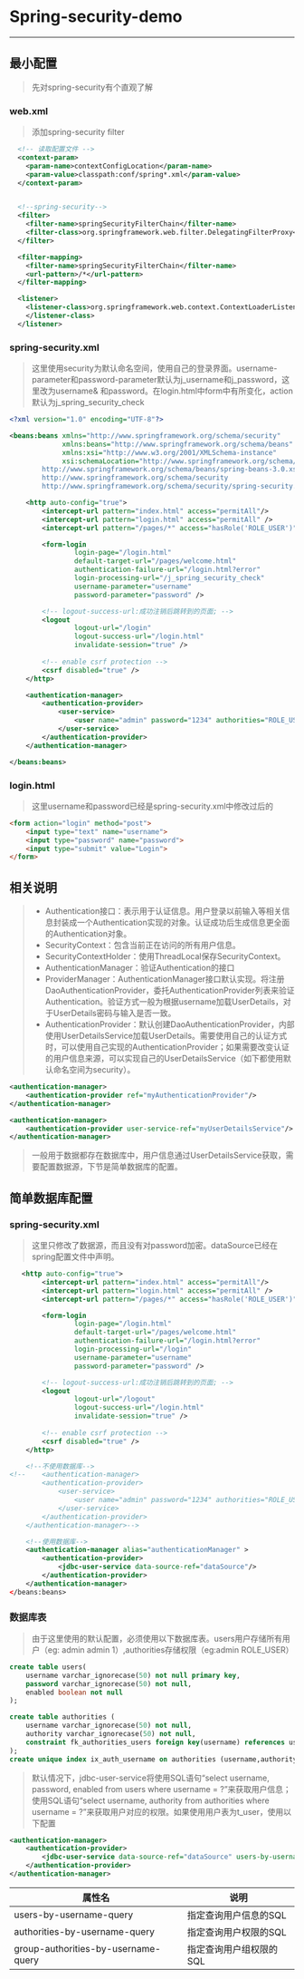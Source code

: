 ﻿# Spring-security-demo

---

## 最小配置

> 先对spring-security有个直观了解

### web.xml

> 添加spring-security filter  

``` xml
  <!-- 读取配置文件 -->
  <context-param>
    <param-name>contextConfigLocation</param-name>
    <param-value>classpath:conf/spring*.xml</param-value>
  </context-param>


  <!--spring-security-->
  <filter>
    <filter-name>springSecurityFilterChain</filter-name>
    <filter-class>org.springframework.web.filter.DelegatingFilterProxy</filter-class>
  </filter>

  <filter-mapping>
    <filter-name>springSecurityFilterChain</filter-name>
    <url-pattern>/*</url-pattern>
  </filter-mapping>

  <listener>
    <listener-class>org.springframework.web.context.ContextLoaderListener
    </listener-class>
  </listener>
```

### spring-security.xml

> 这里使用security为默认命名空间，使用自己的登录界面。username-parameter和password-parameter默认为j_username和j_password，这里改为username& 和password。在login.html中form中有所变化，action默认为j_spring_security_check

``` xml
<?xml version="1.0" encoding="UTF-8"?>

<beans:beans xmlns="http://www.springframework.org/schema/security"
             xmlns:beans="http://www.springframework.org/schema/beans"
             xmlns:xsi="http://www.w3.org/2001/XMLSchema-instance"
             xsi:schemaLocation="http://www.springframework.org/schema/beans
		http://www.springframework.org/schema/beans/spring-beans-3.0.xsd
		http://www.springframework.org/schema/security
		http://www.springframework.org/schema/security/spring-security.xsd">

    <http auto-config="true">
        <intercept-url pattern="index.html" access="permitAll"/>
        <intercept-url pattern="login.html" access="permitAll" />
        <intercept-url pattern="/pages/*" access="hasRole('ROLE_USER')" />

        <form-login
                login-page="/login.html"
                default-target-url="/pages/welcome.html"
                authentication-failure-url="/login.html?error"
                login-processing-url="/j_spring_security_check"
                username-parameter="username"
                password-parameter="password" />

        <!-- logout-success-url:成功注销后跳转到的页面; -->
        <logout
                logout-url="/login"
                logout-success-url="/login.html"
                invalidate-session="true" />
                
        <!-- enable csrf protection -->
        <csrf disabled="true" />
    </http>

    <authentication-manager>
        <authentication-provider>
            <user-service>
                <user name="admin" password="1234" authorities="ROLE_USER" />
            </user-service>
        </authentication-provider>
    </authentication-manager>

</beans:beans>
```

### login.html

> 这里username和password已经是spring-security.xml中修改过后的

``` html
<form action="login" method="post">
    <input type="text" name="username">
    <input type="password" name="password">
    <input type="submit" value="Login">
</form>
```

## 相关说明

> * Authentication接口：表示用于认证信息。用户登录以前输入等相关信息封装成一个Authentication实现的对象。认证成功后生成信息更全面的Authentication对象。
> * SecurityContext：包含当前正在访问的所有用户信息。
> * SecurityContextHolder：使用ThreadLocal保存SecurityContext。
> * AuthenticationManager：验证Authentication的接口
> * ProviderManager：AuthenticationManager接口默认实现。将注册DaoAuthenticationProvider，委托AuthenticationProvider列表来验证Authentication。验证方式一般为根据username加载UserDetails，对于UserDetails密码与输入是否一致。
> * AuthenticationProvider：默认创建DaoAuthenticationProvider，内部使用UserDetailsService加载UserDetails。需要使用自己的认证方式时，可以使用自己实现的AuthenticationProvider；如果需要改变认证的用户信息来源，可以实现自己的UserDetailsService（如下都使用默认命名空间为security）。

``` xml
<authentication-manager>          
    <authentication-provider ref="myAuthenticationProvider"/>
</authentication-manager>

<authentication-manager>
    <authentication-provider user-service-ref="myUserDetailsService"/>
</authentication-manager>
```

> 一般用于数据都存在数据库中，用户信息通过UserDetailsService获取，需要配置数据源，下节是简单数据库的配置。


## 简单数据库配置

### spring-security.xml

>  这里只修改了数据源，而且没有对password加密。dataSource已经在spring配置文件中声明。

``` xml
   <http auto-config="true">
        <intercept-url pattern="index.html" access="permitAll"/>
        <intercept-url pattern="login.html" access="permitAll" />
        <intercept-url pattern="/pages/*" access="hasRole('ROLE_USER')" />

        <form-login
                login-page="/login.html"
                default-target-url="/pages/welcome.html"
                authentication-failure-url="/login.html?error"
                login-processing-url="/login"
                username-parameter="username"
                password-parameter="password" />

        <!-- logout-success-url:成功注销后跳转到的页面; -->
        <logout
                logout-url="/logout"
                logout-success-url="/login.html"
                invalidate-session="true" />
                
        <!-- enable csrf protection -->
        <csrf disabled="true" />
    </http>

    <!--不使用数据库-->
<!--    <authentication-manager>
        <authentication-provider>
            <user-service>
                <user name="admin" password="1234" authorities="ROLE_USER" />
            </user-service>
        </authentication-provider>
    </authentication-manager>-->

    <!--使用数据库-->
    <authentication-manager alias="authenticationManager" >
        <authentication-provider>
            <jdbc-user-service data-source-ref="dataSource"/>
        </authentication-provider>
    </authentication-manager>
</beans:beans>
```

### 数据库表

> 由于这里使用的默认配置，必须使用以下数据库表。users用户存储所有用户（eg: admin admin 1）,authorities存储权限（eg:admin ROLE_USER）

``` sql
create table users(
	username varchar_ignorecase(50) not null primary key,
	password varchar_ignorecase(50) not null,
	enabled boolean not null
);

create table authorities (
	username varchar_ignorecase(50) not null,
	authority varchar_ignorecase(50) not null,
	constraint fk_authorities_users foreign key(username) references users(username)
);
create unique index ix_auth_username on authorities (username,authority);
```

> 默认情况下，jdbc-user-service将使用SQL语句“select username, password, enabled from users where username = ?”来获取用户信息；使用SQL语句“select username, authority from authorities where username = ?”来获取用户对应的权限。如果使用用户表为t_user，使用以下配置

``` xml
<authentication-manager>
    <authentication-provider>
        <jdbc-user-service data-source-ref="dataSource" users-by-username-query="select username,password, enabled from t_user where username = ?" />
    </authentication-provider>
</authentication-manager>
```

| 属性名| 说明|
|---|---|
|users-by-username-query|指定查询用户信息的SQL|
|authorities-by-username-query|指定查询用户权限的SQL|
|group-authorities-by-username-query|指定查询用户组权限的SQL|



